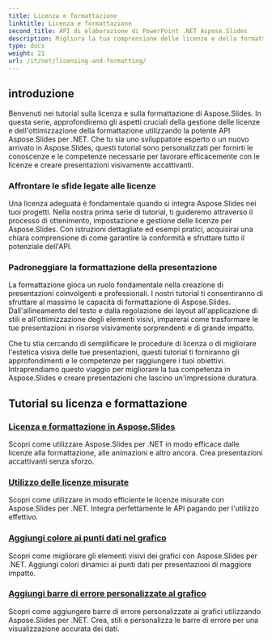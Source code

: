 ```yaml
---
title: Licenza e formattazione
linktitle: Licenza e formattazione
second_title: API di elaborazione di PowerPoint .NET Aspose.Slides
description: Migliora la tua comprensione delle licenze e della formattazione di Aspose.Slides attraverso tutorial completi. Scopri come gestire in modo efficiente le licenze e ottenere una formattazione impeccabile per le tue presentazioni.
type: docs
weight: 21
url: /it/net/licensing-and-formatting/
---
```


## introduzione

Benvenuti nei tutorial sulla licenza e sulla formattazione di Aspose.Slides. In questa serie, approfondiremo gli aspetti cruciali della gestione delle licenze e dell'ottimizzazione della formattazione utilizzando la potente API Aspose.Slides per .NET. Che tu sia uno sviluppatore esperto o un nuovo arrivato in Aspose.Slides, questi tutorial sono personalizzati per fornirti le conoscenze e le competenze necessarie per lavorare efficacemente con le licenze e creare presentazioni visivamente accattivanti.

### Affrontare le sfide legate alle licenze

Una licenza adeguata è fondamentale quando si integra Aspose.Slides nei tuoi progetti. Nella nostra prima serie di tutorial, ti guideremo attraverso il processo di ottenimento, impostazione e gestione delle licenze per Aspose.Slides. Con istruzioni dettagliate ed esempi pratici, acquisirai una chiara comprensione di come garantire la conformità e sfruttare tutto il potenziale dell'API.

### Padroneggiare la formattazione della presentazione

La formattazione gioca un ruolo fondamentale nella creazione di presentazioni coinvolgenti e professionali. I nostri tutorial ti consentiranno di sfruttare al massimo le capacità di formattazione di Aspose.Slides. Dall'allineamento del testo e dalla regolazione dei layout all'applicazione di stili e all'ottimizzazione degli elementi visivi, imparerai come trasformare le tue presentazioni in risorse visivamente sorprendenti e di grande impatto.

Che tu stia cercando di semplificare le procedure di licenza o di migliorare l'estetica visiva delle tue presentazioni, questi tutorial ti forniranno gli approfondimenti e le competenze per raggiungere i tuoi obiettivi. Intraprendiamo questo viaggio per migliorare la tua competenza in Aspose.Slides e creare presentazioni che lascino un'impressione duratura.

## Tutorial su licenza e formattazione
### [Licenza e formattazione in Aspose.Slides](./licensing-and-formatting/)
Scopri come utilizzare Aspose.Slides per .NET in modo efficace dalle licenze alla formattazione, alle animazioni e altro ancora. Crea presentazioni accattivanti senza sforzo.
### [Utilizzo delle licenze misurate](./metered-licensing/)
Scopri come utilizzare in modo efficiente le licenze misurate con Aspose.Slides per .NET. Integra perfettamente le API pagando per l'utilizzo effettivo.
### [Aggiungi colore ai punti dati nel grafico](./add-color-to-data-points/)
Scopri come migliorare gli elementi visivi dei grafici con Aspose.Slides per .NET. Aggiungi colori dinamici ai punti dati per presentazioni di maggiore impatto.
### [Aggiungi barre di errore personalizzate al grafico](./add-custom-error/)
Scopri come aggiungere barre di errore personalizzate ai grafici utilizzando Aspose.Slides per .NET. Crea, stili e personalizza le barre di errore per una visualizzazione accurata dei dati.